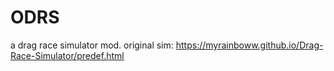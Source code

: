 # ODRS
a drag race simulator mod. original sim: https://myrainboww.github.io/Drag-Race-Simulator/predef.html
